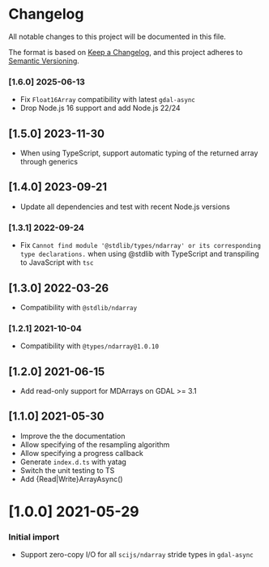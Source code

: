 # Changelog

All notable changes to this project will be documented in this file.

The format is based on [Keep a Changelog](https://keepachangelog.com/en/1.0.0/),
and this project adheres to [Semantic Versioning](https://semver.org/spec/v2.0.0.html).

### [1.6.0] 2025-06-13
 - Fix `Float16Array` compatibility with latest `gdal-async`
 - Drop Node.js 16 support and add Node.js 22/24

## [1.5.0] 2023-11-30
 - When using TypeScript, support automatic typing of the returned array through generics

## [1.4.0] 2023-09-21
 - Update all dependencies and test with recent Node.js versions

### [1.3.1] 2022-09-24
 - Fix `Cannot find module '@stdlib/types/ndarray' or its corresponding type declarations.` when using @stdlib with TypeScript and transpiling to JavaScript with `tsc`

## [1.3.0] 2022-03-26
 - Compatibility with `@stdlib/ndarray`
 
### [1.2.1] 2021-10-04
 - Compatibility with `@types/ndarray@1.0.10`

## [1.2.0] 2021-06-15
 - Add read-only support for MDArrays on GDAL >= 3.1
 
## [1.1.0] 2021-05-30
 - Improve the the documentation
 - Allow specifying of the resampling algorithm
 - Allow specifying a progress callback
 - Generate `index.d.ts` with yatag
 - Switch the unit testing to TS
 - Add {Read|Write}ArrayAsync()

# [1.0.0] 2021-05-29

### Initial import
 - Support zero-copy I/O for all `scijs/ndarray` stride types in `gdal-async`

